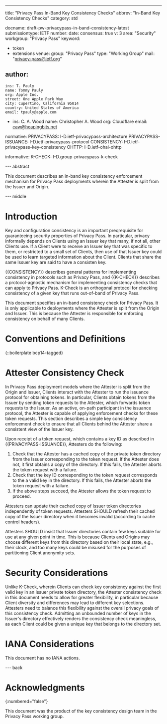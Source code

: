 ---
title: "Privacy Pass In-Band Key Consistency Checks"
abbrev: "In-Band Key Consistency Checks"
category: std

docname: draft-pw-privacypass-in-band-consistency-latest
submissiontype: IETF
number:
date:
consensus: true
v: 3
area: "Security"
workgroup: "Privacy Pass"
keyword:
 - token
 - extensions
venue:
  group: "Privacy Pass"
  type: "Working Group"
  mail: "privacy-pass@ietf.org"

author:
 -
    ins: T. Pauly
    name: Tommy Pauly
    org: Apple Inc.
    street: One Apple Park Way
    city: Cupertino, California 95014
    country: United States of America
    email: tpauly@apple.com
 -
    ins: C. A. Wood
    name: Christopher A. Wood
    org: Cloudflare
    email: caw@heapingbits.net

normative:
  PRIVACYPASS: I-D.ietf-privacypass-architecture
  PRIVACYPASS-ISSUANCE: I-D.ietf-privacypass-protocol
  CONSISTENCY: I-D.ietf-privacypass-key-consistency
  OHTTP: I-D.ietf-ohai-ohttp

informative:
  K-CHECK: I-D.group-privacypass-k-check

--- abstract

This document describes an in-band key consistency enforcement mechanism
for Privacy Pass deployments wherein the Attester is split from the Issuer and Origin.

--- middle

# Introduction

Key and configuration consistency is an important preqrequisite for guaranteeing
security properties of Privacy Pass. In particular, privacy informally depends
on Clients using an Issuer key that many, if not all, other Clients use.
If a Client were to receive an Issuer key that was specific to them, or restricted
to a small set of Clients, then use of that Issuer key could be used to learn
targeted information about the Client. Clients that share the same Issuer key
are said to have a consisten key.

{{CONSISTENCY}} describes general patterns for implementing consistency in
protocols such as Privacy Pass, and {{K-CHECK}} describes a protocol-agnostic
mechanism for implementing consistency checks that can apply to Privacy Pass.
K-Check is an orthogonal protocol for checking consistency of a given key that
runs out-of-band of Privacy Pass.

This document specifies an in-band consistency check for Privacy Pass. It is only
applicable to deployments where the Attester is split from the Origin and Issuer.
This is because the Attester is responsible for enforcing consistency on behalf
of many Clients.

# Conventions and Definitions

{::boilerplate bcp14-tagged}

# Attester Consistency Check

In Privacy Pass deployment models where the Attester is split from the Origin
and Issuer, Clients interact with the Attester to run the issuance protocol for
obtaining tokens. In particular, Clients obtain tokens from the Issuer by sending
token requests to the Attester, which forwards token requests to the Issuer.
As an active, on-path participant in the issuance protocol, the Attester is capable
of applying enforcement checks for these token requests. This section describes
a simple key consistency enforcement check to ensure that all Clients behind the
Attester share a consistent view of the Issuer key.

Upon receipt of a token request, which contains a key ID as described in
{{PRIVACYPASS-ISSUANCE}}, Attesters do the following:

1. Check that the Attester has a cached copy of the private token directory
   from the Issuer corresponding to the token request. If the Attester does not,
   it first obtains a copy of the directory. If this fails, the Attester aborts
   the token request with a failure.
1. Check that the key ID corresponding to the token request corresponds to the
   a valid key in the directory. If this fails, the Attester aborts the token
   request with a failure.
1. If the above steps succeed, the Attester allows the token request to proceed.

Attesters can update their cached copy of Issuer token directories independently
of token requests. Attesters SHOULD refresh their cached copy of the Issuer directory
when it becomes invalid (according to cache control headers).

Attesters SHOULD insist that Issuer directories contain few keys suitable for use
at any given point in time. This is because Clients and Origins may choose different
keys from this directory based on their local state, e.g., their clock, and too many
keys could be misused for the purposes of partitioning Client anonymity sets.

# Security Considerations

Unlike K-Check, wherein Clients can check key consistency against the first valid
key in an Issuer private token directory, the Attester consistency check in this document
needs to allow for greater flexibility, in particular because Client diversity and differences
may lead to different key selections. Attesters need to balance this flexibility against
the overall privacy goals of this consistency check. Admitting an unbounded number of keys
in the Issuer's directory effectively renders the consistency check meaningless, as each Client
could be given a unique key that belongs to the directory set.

# IANA Considerations

This document has no IANA actions.

--- back

# Acknowledgments
{:numbered="false"}

This document was the product of the key consistency design team in the Privacy Pass working group.
